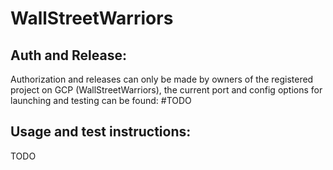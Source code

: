 # WallStreetWarriors

## Auth and Release:

Authorization and releases can only be made by owners of the registered project on GCP (WallStreetWarriors), the current port and config options for launching and testing can be found: #TODO

## Usage and test instructions:
  TODO


